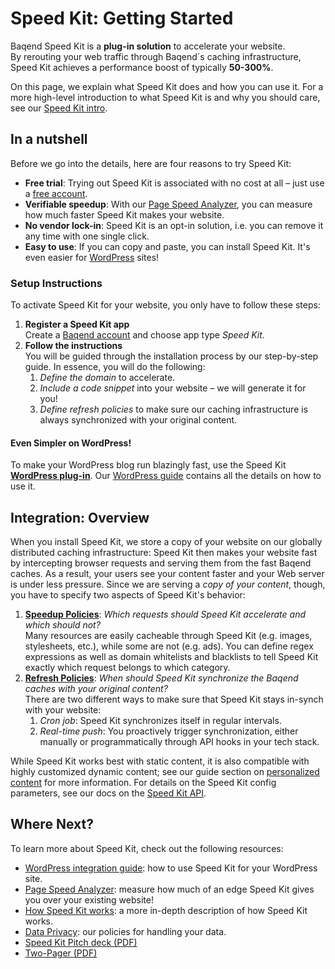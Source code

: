 # Speed Kit: Getting Started

Baqend Speed Kit is a **plug-in solution** to accelerate your website.  
By rerouting your web traffic through Baqend´s caching infrastructure, Speed Kit achieves a performance boost of typically **50-300%**. 

On this page, we explain what Speed Kit does and how you can use it. 
For a more high-level introduction to what Speed Kit is and why you should care, see our [Speed Kit intro](./intro/).

## In a nutshell

Before we go into the details, here are four reasons to try Speed Kit:

- **Free trial**: Trying out Speed Kit is associated with no cost at all – just use a [free account](https://dashboard.baqend.com/register). 
- **Verifiable speedup**: With our [Page Speed Analyzer](./analyzer), you can measure how much faster Speed Kit makes your website.
- **No vendor lock-in**: Speed Kit is an opt-in solution, i.e. you can remove it any time with one single click. 
- **Easy to use**: If you can copy and paste, you can install Speed Kit. It's even easier for [WordPress](../wordpress/) sites!

<!--  
<div class="tip"><strong>You stay in control:</strong> 
Speed Kit only makes your website faster and won't break anything. 
But don't take our word for it, you can <a href="./speed-kit/deactivation"><strong>opt out any time</strong></a>: 
To disable Speed Kit instantaneously, just click the status toggle in your dashboard. 
</div>
-->

### Setup Instructions

To activate Speed Kit for your website, you only have to follow these steps:

1. **Register a Speed Kit app**  
Create a [Baqend account](https://dashboard.baqend.com/register) and choose app type *Speed Kit*.
2. **Follow the instructions**  
You will be guided through the installation process by our step-by-step guide. In essence, you will do the following:
    1. *Define the domain* to accelerate.
    2. *Include a code snippet* into your website – we will generate it for you!
    3. *Define refresh policies* to make sure our caching infrastructure is always synchronized with your original content.

#### Even Simpler on WordPress!
To make your WordPress blog run blazingly fast, use the Speed Kit [**WordPress plug-in**](https://wordpress.org/plugins/baqend/).
Our [WordPress guide](../wordpress/) contains all the details on how to use it.

## Integration: Overview

When you install Speed Kit, we store a copy of your website on our globally distributed caching infrastructure: 
Speed Kit then makes your website fast by intercepting browser requests and serving them from the fast Baqend caches. 
As a result, your users see your content faster and your Web server is under less pressure. 
Since we are serving a *copy of your content*, though, you have to specify two aspects of Speed Kit's behavior:

1. [**Speedup Policies**](./whiteblacklisting): *Which requests should Speed Kit accelerate and which should not?*  
Many resources are easily cacheable through Speed Kit (e.g. images, stylesheets, etc.), while some are not (e.g. ads). 
You can define regex expressions as well as domain whitelists and blacklists to tell Speed Kit exactly which request belongs to which category.
2. [**Refresh Policies**](./refreshing): *When should Speed Kit synchronize the Baqend caches with your original content?*  
There are two different ways to make sure that Speed Kit stays in-synch with your website: 
    1. *Cron job*: Speed Kit synchronizes itself in regular intervals.
    2. *Real-time push*: You proactively trigger synchronization, either manually or programmatically through API hooks in your tech stack. 

While Speed Kit works best with static content, it is also compatible with highly customized dynamic content; see our  guide section on [personalized content](./personalized) for more information. 
For details on the Speed Kit config parameters, see our docs on the [Speed Kit API](./api).



## Where Next?
To learn more about Speed Kit, check out the following resources:  

- [WordPress integration guide](../wordpress/): how to use Speed Kit for your WordPress site.
- [Page Speed Analyzer](./analyzer): measure how much of an edge Speed Kit gives you over your existing website!
- [How Speed Kit works](./how-it-works): a more in-depth description of how Speed Kit works.
- [Data Privacy](./privacy): our policies for handling your data.
- [Speed Kit Pitch deck (PDF)](../speed-kit/speed-kit.pdf)
- [Two-Pager (PDF)](../speed-kit/2-pager.pdf)
